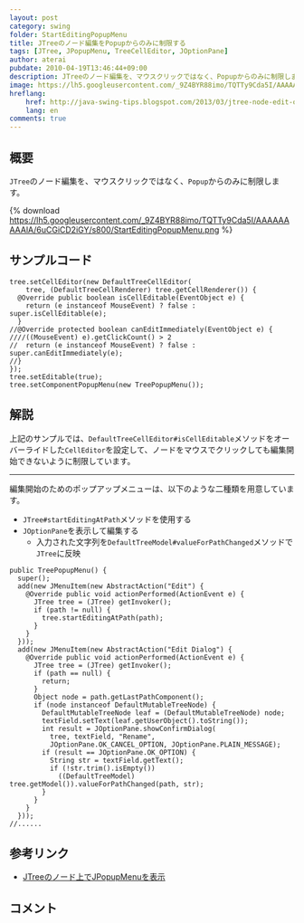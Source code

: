 ```yaml
---
layout: post
category: swing
folder: StartEditingPopupMenu
title: JTreeのノード編集をPopupからのみに制限する
tags: [JTree, JPopupMenu, TreeCellEditor, JOptionPane]
author: aterai
pubdate: 2010-04-19T13:46:44+09:00
description: JTreeのノード編集を、マウスクリックではなく、Popupからのみに制限します。
image: https://lh5.googleusercontent.com/_9Z4BYR88imo/TQTTy9Cda5I/AAAAAAAAAlA/6uCGiCD2iGY/s800/StartEditingPopupMenu.png
hreflang:
    href: http://java-swing-tips.blogspot.com/2013/03/jtree-node-edit-only-from-jpopupmenu.html
    lang: en
comments: true
---
```

## 概要
`JTree`のノード編集を、マウスクリックではなく、`Popup`からのみに制限します。

{% download https://lh5.googleusercontent.com/_9Z4BYR88imo/TQTTy9Cda5I/AAAAAAAAAlA/6uCGiCD2iGY/s800/StartEditingPopupMenu.png %}

## サンプルコード
<pre class="prettyprint"><code>tree.setCellEditor(new DefaultTreeCellEditor(
    tree, (DefaultTreeCellRenderer) tree.getCellRenderer()) {
  @Override public boolean isCellEditable(EventObject e) {
    return (e instanceof MouseEvent) ? false : super.isCellEditable(e);
  }
//@Override protected boolean canEditImmediately(EventObject e) {
////((MouseEvent) e).getClickCount() &gt; 2
//  return (e instanceof MouseEvent) ? false : super.canEditImmediately(e);
//}
});
tree.setEditable(true);
tree.setComponentPopupMenu(new TreePopupMenu());
</code></pre>

## 解説
上記のサンプルでは、`DefaultTreeCellEditor#isCellEditable`メソッドをオーバーライドした`CellEditor`を設定して、ノードをマウスでクリックしても編集開始できないように制限しています。

- - - -
編集開始のためのポップアップメニューは、以下のような二種類を用意しています。

- `JTree#startEditingAtPath`メソッドを使用する
- `JOptionPane`を表示して編集する
    - 入力された文字列を`DefaultTreeModel#valueForPathChanged`メソッドで`JTree`に反映

<!-- dummy comment line for breaking list -->

<pre class="prettyprint"><code>public TreePopupMenu() {
  super();
  add(new JMenuItem(new AbstractAction("Edit") {
    @Override public void actionPerformed(ActionEvent e) {
      JTree tree = (JTree) getInvoker();
      if (path != null) {
        tree.startEditingAtPath(path);
      }
    }
  }));
  add(new JMenuItem(new AbstractAction("Edit Dialog") {
    @Override public void actionPerformed(ActionEvent e) {
      JTree tree = (JTree) getInvoker();
      if (path == null) {
        return;
      }
      Object node = path.getLastPathComponent();
      if (node instanceof DefaultMutableTreeNode) {
        DefaultMutableTreeNode leaf = (DefaultMutableTreeNode) node;
        textField.setText(leaf.getUserObject().toString());
        int result = JOptionPane.showConfirmDialog(
          tree, textField, "Rename",
          JOptionPane.OK_CANCEL_OPTION, JOptionPane.PLAIN_MESSAGE);
        if (result == JOptionPane.OK_OPTION) {
          String str = textField.getText();
          if (!str.trim().isEmpty())
            ((DefaultTreeModel) tree.getModel()).valueForPathChanged(path, str);
        }
      }
    }
  }));
//......
</code></pre>

## 参考リンク
- [JTreeのノード上でJPopupMenuを表示](http://ateraimemo.com/Swing/TreeNodePopupMenu.html)

<!-- dummy comment line for breaking list -->

## コメント
